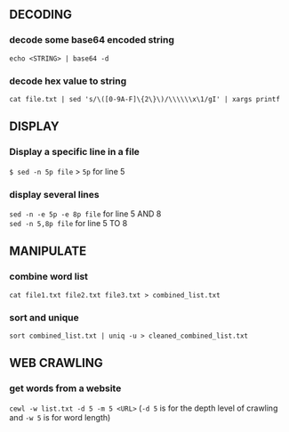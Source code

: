 ## DECODING

### decode some base64 encoded string
`echo <STRING> | base64 -d`
### decode hex value to string
`cat file.txt | sed 's/\([0-9A-F]\{2\}\)/\\\\\\x\1/gI' | xargs printf`

## DISPLAY

### Display a specific line in a file
`$ sed -n 5p file` > `5p` for line 5
### display several lines
`sed -n -e 5p -e 8p file` for line 5 AND 8\
`sed -n 5,8p file` for line 5 TO 8

## MANIPULATE

### combine word list
`cat file1.txt file2.txt file3.txt > combined_list.txt`
### sort and unique
`sort combined_list.txt | uniq -u > cleaned_combined_list.txt`

## WEB CRAWLING

### get words from a website
`cewl -w list.txt -d 5 -m 5 <URL>` (`-d 5` is for the depth level of crawling and `-w 5` is for word length)
